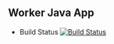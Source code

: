 ## Worker Java App

* Build Status
[![Build Status](http://94.156.178.70:8080/buildStatus/icon?job=instavote%2Fworker-build)](http://94.156.178.70:8080/job/instavote/job/worker-build/)

